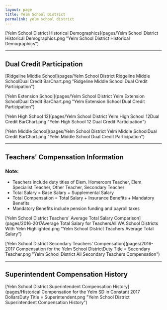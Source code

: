 ```yaml
---
layout: page
title: Yelm School District
permalink: yelm school district
---
```



[Yelm School District Historical Demographics](pages/Yelm School District Historical Demographics.png "Yelm School District Historical Demographics")

___

## Dual Credit Participation

[Ridgeline Middle School](pages/Yelm School District Ridgeline Middle SchoolDual Credit BarChart.png "Ridgeline Middle School Dual Credit Participation")

[Yelm Extension School](pages/Yelm School District Yelm Extension SchoolDual Credit BarChart.png "Yelm Extension School Dual Credit Participation")

[Yelm High School 12](pages/Yelm School District Yelm High School 12Dual Credit BarChart.png "Yelm High School 12 Dual Credit Participation")

[Yelm Middle School](pages/Yelm School District Yelm Middle SchoolDual Credit BarChart.png "Yelm Middle School Dual Credit Participation")


___

## Teachers' Compensation Information
### Note:
- Teachers include duty titles of Elem. Homeroom Teacher, Elem. Specialist Teacher, Other Teacher, Secondary Teacher
- Total Salary = Base Salary + Supplemental Salary
- Total Compensation = Total Salary + Insurance Benefits + Mandatory Benefits
- Mandatory Benefits include pension funding and payroll taxes

[Yelm School District Teachers' Average Total Salary Comparison](pages/2016-2017Average Total Salary for TeachersAll WA School Districts With Yelm Highlighted.png "Yelm School District Teachers Average Total Salary")

[Yelm School District Secondary Teachers' Compensation](pages/2016-2017 Compensation for the Yelm School DistrictDuty Title = Secondary Teacher.png "Yelm School District All Secondary Teachers Compensation")


___

## Superintendent Compensation History

[Yelm School District Superintendent Compensation History](pages/Historical Compensation for the Yelm SD in Constant 2017 DollarsDuty Title = Superintendent.png "Yelm School District Superintendent Compensation History")

